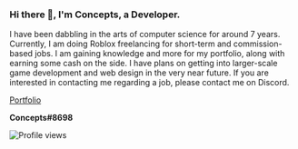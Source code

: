 ### Hi there 👋, I'm Concepts, a Developer.
I have been dabbling in the arts of computer science for around 7 years. Currently, I am doing Roblox freelancing for short-term and commission-based jobs. I am gaining knowledge and more for my portfolio, along with earning some cash on the side. I have plans on getting into larger-scale game development and web design in the very near future. If you are interested in contacting me regarding a job, please contact me on Discord.

[Portfolio](https://deadpan-spider-049.notion.site/Portfolio-5f49b48b521546eeb1301ab2634c3c38)

**Concepts#8698**

![Profile views](https://gpvc.arturio.dev/Concxpts)  
